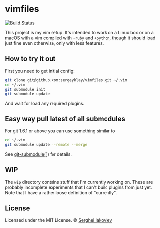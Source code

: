 vimfiles
========

[![Build Status](https://travis-ci.org/sergeyklay/vimfiles.svg?branch=master)][:travis:]

This project is my vim setup. It's intended to work on a Linux box or on a
macOS with a vim compiled with `+ruby` and `+python`, though it should load
just fine even otherwise, only with less features.

## How to try it out

First you need to get initial config:

```sh
git clone git@github.com:sergeyklay/vimfiles.git ~/.vim
cd ~/.vim
git submodule init
git submodule update
```

And wait for load any required plugins.

## Easy way pull latest of all submodules

For git 1.6.1 or above you can use something similar to

```sh
cd ~/.vim
git submodule update --remote --merge
```

See
[git-submodule(1)][:mdl:] for details.

## WIP

The `wip` directory contains stuff that I'm currently working on. These are
probably incomplete experiments that I can't build plugins from just yet. Note
that I have a rather loose definition of "currently".

## License

Licensed under the MIT License. &copy; [Serghei Iakovlev][:my:]

[:travis:]: https://travis-ci.org/sergeyklay/vimfiles
[:mdl:]: http://www.kernel.org/pub/software/scm/git/docs/v1.6.1.3/git-submodule.html
[:my:]: https://github.com/sergeyklay
